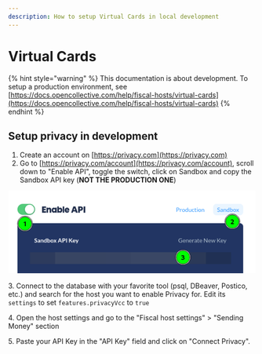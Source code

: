 ```yaml
---
description: How to setup Virtual Cards in local development
---
```


# Virtual Cards

{% hint style="warning" %}
This documentation is about development. To setup a production environment, see [https://docs.opencollective.com/help/fiscal-hosts/virtual-cards](https://docs.opencollective.com/help/fiscal-hosts/virtual-cards)
{% endhint %}

## Setup privacy in development

1. Create an account on [https://privacy.com](https://privacy.com)
2. Go to [https://privacy.com/account](https://privacy.com/account), scroll down to "Enable API", toggle the switch, click on Sandbox and copy the Sandbox API key (**NOT THE PRODUCTION ONE**)

![](<../../.gitbook/assets/image (16).png>)

3\. Connect to the database with your favorite tool (psql, DBeaver, Postico, etc.) and search for the host you want to enable Privacy for. Edit its `settings` to set `features.privacyVcc` to `true`

4\. Open the host settings and go to the "Fiscal host settings" > "Sending Money" section

5\. Paste your API Key in the "API Key" field and click on "Connect Privacy".
